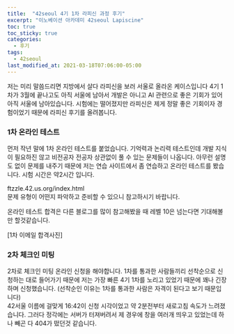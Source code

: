 ```yaml
---
title:  "42seoul 4기 1차 라피신 과정 후기"
excerpt: "이노베이션 아카데미 42seoul Lapiscine"
toc: true
toc_sticky: true
categories:
  - 후기
tags:
  - 42seoul
last_modified_at: 2021-03-18T07:06:00-05:00
---
```


저는 미리 말씀드리면 지방에서 살다 라피신을 보러 서울로 올라온 케이스입니다 
4기 1차가 3월에 끝나고도 아직 서울에 남아서 개발은 아니고 AI 관련으로 좋은 기회가 있어 아직 서울에 남아있습니다.
시험에는 떨어졌지만 라피신은 제게 정말 좋은 기회이자 경험이었기 때문에 라피신 후기를 올려봅니다.

### 1차 온라인 테스트  
먼저 작년 말에 1차 온라인 테스트를 붙었습니다. 기억력과 논리력 테스트인데 개발 지식이 필요하진 않고 비전공자 전공자 상관없이 풀 수 있는 문제들이 나옵니다. 아무런 설명도 없이 문제를 내주기 때문에 저는 연습 사이트에서 좀 연습하고 온라인 테스트를 봤습니다. 시험 시간은 약2시간 입니다.  

ftzzle.42.us.org/index.html  
문제 유형이 어떤지 파악하고 준비할 수 있으니 참고하시기 바랍니다.  

온라인 테스트 합격은 다른 블로그를 많이 참고해봤을 때 레벨 10은 넘는다면 기대해볼 만 할것같습니다.  


[1차 이메일 합격사진]

### 2차 체크인 미팅  
2차로 체크인 미팅 온라인 신청을 해야합니다. 1차를 통과한 사람들끼리 선착순으로 신청하는 대로 들어가기 때문에 저는 가장 빠른 4기 1차를 노리고 있었기 때문에 꽤나 긴장하며 신청했습니다. (선착순인 이유는 1차를 통과한 사람은 자격이 된다고 보기 때문입니다)  
42서울 이름에 걸맞게 16:42이 신청 시각이었고 약 2분전부터 새로고침 속도가 느려졌습니다. 그러다 정각에는 서버가 터져버려서 제 경우에 창을 여러개 띄우고 있었는데 하나 빼곤 다 404가 떴던것 같습니다.  

